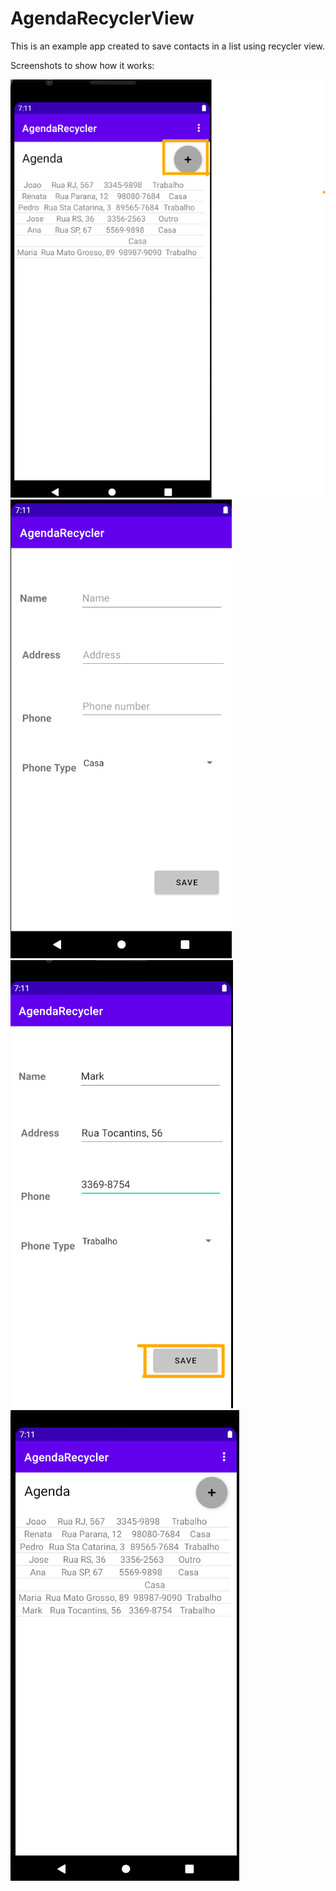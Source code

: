# AgendaRecyclerView

This is an example app created to save contacts in a list using recycler view.

Screenshots to show how it works:

![Image 1](https://github.com/rezzycavalheiro/AgendaRecyclerView/blob/master/image2.png?raw=true)
![Image 2](https://github.com/rezzycavalheiro/AgendaRecyclerView/blob/master/image.png?raw=true)
![Image 3](https://github.com/rezzycavalheiro/AgendaRecyclerView/blob/master/image3.png?raw=true)
![Image 4](https://github.com/rezzycavalheiro/AgendaRecyclerView/blob/master/image4.png?raw=true)

